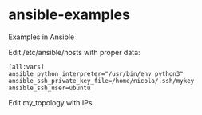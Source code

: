 # ansible-examples
Examples in Ansible

Edit /etc/ansible/hosts with proper data:

```
[all:vars]
ansible_python_interpreter="/usr/bin/env python3"
ansible_ssh_private_key_file=/home/nicola/.ssh/mykey
ansible_ssh_user=ubuntu
```

Edit my_topology with IPs
